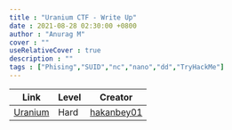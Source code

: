 ```yaml
---
title : "Uranium CTF - Write Up"
date : 2021-08-28 02:30:00 +0800
author : "Anurag M"
cover : ""
useRelativeCover : true
description : ""
tags : ["Phising","SUID","nc","nano","dd","TryHackMe"]
---
```


| Link | Level | Creator |
|------|-------|---------|
| [Uranium](https://tryhackme.com/room/uranium)  | Hard  |  [hakanbey01](https://tryhackme.com/p/hakanbey01)  |

